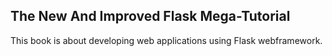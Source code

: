 ## The New And Improved Flask Mega-Tutorial
This book is about developing web applications using Flask webframework.
